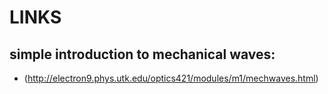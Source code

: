 # LINKS

## simple introduction to mechanical waves:
- (http://electron9.phys.utk.edu/optics421/modules/m1/mechwaves.html)
